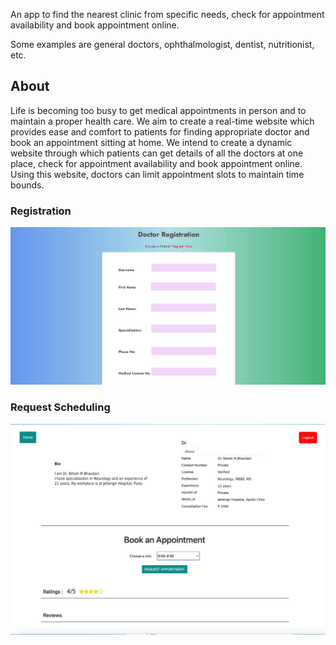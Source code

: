 An app to find the nearest clinic from specific needs, check for appointment availability and book appointment online.

Some examples are general doctors, ophthalmologist, dentist, nutritionist, etc.

## About

Life is becoming too busy to get medical appointments in person and to maintain a proper health care. We aim to create a real-time website which provides ease and comfort to patients for finding appropriate doctor and book an appointment sitting at home.
We intend to create a dynamic website through which patients can get details of all the doctors at one place, check for appointment availability and book appointment online. Using this website, doctors can limit appointment slots to maintain time bounds.

### Registration
![Registration Page](src/readmeimg/Registration.jpg)

### Request Scheduling 
![Request appointment](src/readmeimg/RequestAppointment.jpg)
